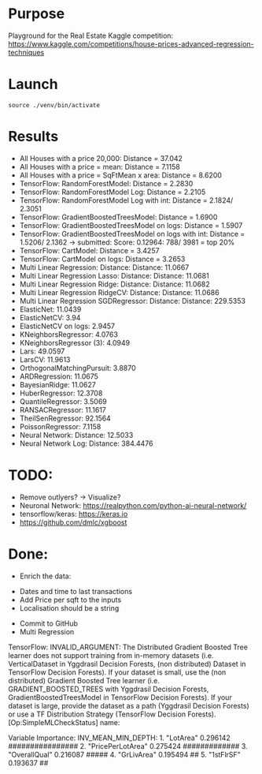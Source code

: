 # Purpose
Playground for the Real Estate Kaggle competition: 
    https://www.kaggle.com/competitions/house-prices-advanced-regression-techniques

# Launch
```
source ./venv/bin/activate
```

# Results
* All Houses with a price 20,000: Distance = 37.042
* All Houses with a price = mean: Distance = 7.1158
* All Houses with a price = SqFtMean x area: Distance = 8.6200
* TensorFlow: RandomForestModel: Distance = 2.2830
* TensorFlow: RandomForestModel Log: Distance = 2.2105
* TensorFlow: RandomForestModel Log with int: Distance = 2.1824/ 2.3051
* TensorFlow: GradientBoostedTreesModel: Distance = 1.6900
* TensorFlow: GradientBoostedTreesModel on logs: Distance = 1.5907
* TensorFlow: GradientBoostedTreesModel on logs with int: Distance = 1.5206/ 2.1362 -> submitted: Score: 0.12964: 788/ 3981 = top 20%
* TensorFlow: CartModel: Distance = 3.4257
* TensorFlow: CartModel on logs: Distance = 3.2653
* Multi Linear Regression: Distance: Distance: 11.0667
* Multi Linear Regression Lasso: Distance: Distance: 11.0681
* Multi Linear Regression Ridge: Distance: Distance: 11.0682
* Multi Linear Regression RidgeCV: Distance: Distance: 11.0686
* Multi Linear Regression SGDRegressor: Distance: Distance: 229.5353
* ElasticNet: 11.0439
* ElasticNetCV: 3.94
* ElasticNetCV on logs: 2.9457
* KNeighborsRegressor: 4.0763
* KNeighborsRegressor (3): 4.0949
* Lars: 49.0597
* LarsCV: 11.9613
* OrthogonalMatchingPursuit: 3.8870
* ARDRegression: 11.0675
* BayesianRidge: 11.0627
* HuberRegressor: 12.3708
* QuantileRegressor: 3.5069
* RANSACRegressor: 11.1617
* TheilSenRegressor: 92.1564
* PoissonRegressor: 7.1158
* Neural Network: Distance: 12.5033
* Neural Network Log: Distance: 384.4476

# TODO:
* Remove outlyers? -> Visualize?
* Neuronal Network: https://realpython.com/python-ai-neural-network/
* tensorflow/keras: https://keras.io
* https://github.com/dmlc/xgboost

# Done: 
* Enrich the data: 
- Dates and time to last transactions
- Add Price per sqft to the inputs 
- Localisation should be a string
* Commit to GitHub
* Multi Regression


TensorFlow: INVALID_ARGUMENT: 
The Distributed Gradient Boosted Tree learner does not support training from in-memory datasets 
(i.e. VerticalDataset in Yggdrasil Decision Forests, (non distributed) Dataset in TensorFlow Decision Forests). 
If your dataset is small, use the (non distributed) Gradient Boosted Tree learner 
(i.e. GRADIENT_BOOSTED_TREES with Yggdrasil Decision Forests, GradientBoostedTreesModel in TensorFlow Decision Forests). 
If your dataset is large, provide the dataset as a path (Yggdrasil Decision Forests) 
or use a TF Distribution Strategy (TensorFlow Decision Forests). [Op:SimpleMLCheckStatus] name: 

Variable Importance: INV_MEAN_MIN_DEPTH:
    1.           "LotArea"  0.296142 ################
    2.   "PricePerLotArea"  0.275424 #############
    3.       "OverallQual"  0.216087 #####
    4.         "GrLivArea"  0.195494 ##
    5.          "1stFlrSF"  0.193637 ##